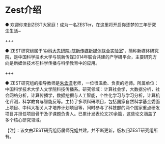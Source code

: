 # Zest介绍

● 欢迎你来到ZEST大家庭！成为一名ZESTer，在这里将开启你逐梦的三年研究生生活~

+++

● ZEST研究组属于‘[中科大先研院-皖新传媒新媒体联合实验室](https://iatyz.ustc.edu.cn/company/intro/name/%E4%B8%AD%E7%A7%91%E5%A4%A7%E5%85%88%E7%A0%94%E9%99%A2-%E7%9A%96%E6%96%B0%E4%BC%A0%E5%AA%92%E6%96%B0%E5%AA%92%E4%BD%93%E8%81%94%E5%90%88%E5%AE%9E%E9%AA%8C%E5%AE%A4)’，简称新媒体研究院，是中国科学技术大学与皖新传媒2014年联合共建的产学研平台，主要研究方向是新媒体技术在科学传播与科学教育中的应用。

+++

● ZEST研究组的指导教师是[朱孟潇](https://iatyz.ustc.edu.cn/teacher/profile/name/%E6%9C%B1%E5%AD%9F%E6%BD%87)老师，一位很温柔、负责的老师。所属单位：中国科学技术大学人文学院科技传播系。研究领域：计算社会学，大数据分析，社会网络分析，计算传播学，数据挖掘与人工智能，个性化学习与学习分析，计算机化评测，科学教育与智能反等。主持了多项科研项目，包括国家自然科学基金委面上项目、中科大相关人才培养计划项目等，同时参与了科技部的两个国家重点研发项目并担任项目骨干及子课题负责人。已累计发表论文20余篇，这些论文涵盖了多个核心研究领域。

【注】：该文由ZEST研究组历届师兄姐共建，并不断更新，版权归ZEST研究组所有。

